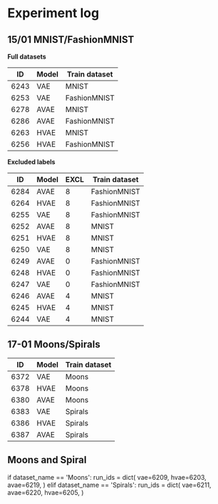 # Experiment log

## 15/01 MNIST/FashionMNIST

**Full datasets**

| ID       | Model | Train dataset |
| -------- | ----- | ------------- |
| 6243     | VAE   | MNIST         |
| 6253     | VAE   | FashionMNIST  |
| 6278     | AVAE  | MNIST         |
| 6286     | AVAE  | FashionMNIST  |
| 6263     | HVAE  | MNIST         |
| 6256     | HVAE  | FashionMNIST  |

**Excluded labels**

| ID       | Model | EXCL | Train dataset |
| -------- | ----- | ---- | ------------- |
| 6284     | AVAE  | 8    | FashionMNIST  |
| 6264     | HVAE  | 8    | FashionMNIST  |
| 6255     | VAE   | 8    | FashionMNIST  |
| 6252     | AVAE  | 8    | MNIST         |
| 6251     | HVAE  | 8    | MNIST         |
| 6250     | VAE   | 8    | MNIST         |
| 6249     | AVAE  | 0    | FashionMNIST  |
| 6248     | HVAE  | 0    | FashionMNIST  |
| 6247     | VAE   | 0    | FashionMNIST  |
| 6246     | AVAE  | 4    | MNIST         |
| 6245     | HVAE  | 4    | MNIST         |
| 6244     | VAE   | 4    | MNIST         |

## 17-01 Moons/Spirals

| ID       | Model | Train dataset |
| -------- | ----- | ------------- |
| 6372     | VAE   | Moons         |
| 6378     | HVAE  | Moons         |
| 6380     | AVAE  | Moons         |
| 6383     | VAE   | Spirals       |
| 6386     | HVAE  | Spirals       |
| 6387     | AVAE  | Spirals       |


## Moons and Spiral 

if dataset_name == 'Moons':
    run_ids = dict(
        vae=6209,
        hvae=6203,
        avae=6219,
    )
elif dataset_name == 'Spirals':
    run_ids = dict(
        vae=6211,
        avae=6220,
        hvae=6205,
    )